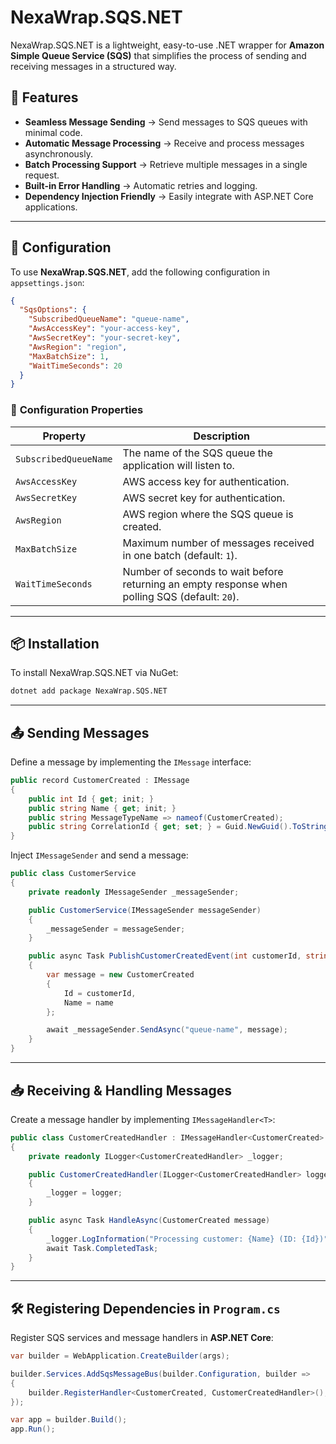 ﻿
# NexaWrap.SQS.NET

NexaWrap.SQS.NET is a lightweight, easy-to-use .NET wrapper for **Amazon Simple Queue Service (SQS)** that simplifies the process of sending and receiving messages in a structured way.  

## 🚀 Features
- **Seamless Message Sending** → Send messages to SQS queues with minimal code.  
- **Automatic Message Processing** → Receive and process messages asynchronously.  
- **Batch Processing Support** → Retrieve multiple messages in a single request.  
- **Built-in Error Handling** → Automatic retries and logging.  
- **Dependency Injection Friendly** → Easily integrate with ASP.NET Core applications.  

---

## 🔧 Configuration

To use **NexaWrap.SQS.NET**, add the following configuration in `appsettings.json`:

```json
{
  "SqsOptions": {
    "SubscribedQueueName": "queue-name",
    "AwsAccessKey": "your-access-key",
    "AwsSecretKey": "your-secret-key",
    "AwsRegion": "region",
    "MaxBatchSize": 1,
    "WaitTimeSeconds": 20
  }
}
```

### 🔹 **Configuration Properties**
| Property | Description |
|----------|------------|
| `SubscribedQueueName` | The name of the SQS queue the application will listen to. |
| `AwsAccessKey` | AWS access key for authentication. |
| `AwsSecretKey` | AWS secret key for authentication. |
| `AwsRegion` | AWS region where the SQS queue is created. |
| `MaxBatchSize` | Maximum number of messages received in one batch (default: `1`). |
| `WaitTimeSeconds` | Number of seconds to wait before returning an empty response when polling SQS (default: `20`). |

---

## 📦 Installation

To install NexaWrap.SQS.NET via NuGet:

```sh
dotnet add package NexaWrap.SQS.NET
```

---

## 📤 Sending Messages

Define a message by implementing the `IMessage` interface:

```csharp
public record CustomerCreated : IMessage
{
    public int Id { get; init; }
    public string Name { get; init; }
    public string MessageTypeName => nameof(CustomerCreated);
    public string CorrelationId { get; set; } = Guid.NewGuid().ToString();
}
```

Inject `IMessageSender` and send a message:

```csharp
public class CustomerService
{
    private readonly IMessageSender _messageSender;

    public CustomerService(IMessageSender messageSender)
    {
        _messageSender = messageSender;
    }

    public async Task PublishCustomerCreatedEvent(int customerId, string name)
    {
        var message = new CustomerCreated
        {
            Id = customerId,
            Name = name
        };

        await _messageSender.SendAsync("queue-name", message);
    }
}
```

---

## 📥 Receiving & Handling Messages

Create a message handler by implementing `IMessageHandler<T>`:

```csharp
public class CustomerCreatedHandler : IMessageHandler<CustomerCreated>
{
    private readonly ILogger<CustomerCreatedHandler> _logger;

    public CustomerCreatedHandler(ILogger<CustomerCreatedHandler> logger)
    {
        _logger = logger;
    }

    public async Task HandleAsync(CustomerCreated message)
    {
        _logger.LogInformation("Processing customer: {Name} (ID: {Id})", message.Name, message.Id);
        await Task.CompletedTask;
    }
}
```

---

## 🛠️ Registering Dependencies in `Program.cs`

Register SQS services and message handlers in **ASP.NET Core**:

```csharp
var builder = WebApplication.CreateBuilder(args);

builder.Services.AddSqsMessageBus(builder.Configuration, builder =>
{
    builder.RegisterHandler<CustomerCreated, CustomerCreatedHandler>();
});

var app = builder.Build();
app.Run();
```


